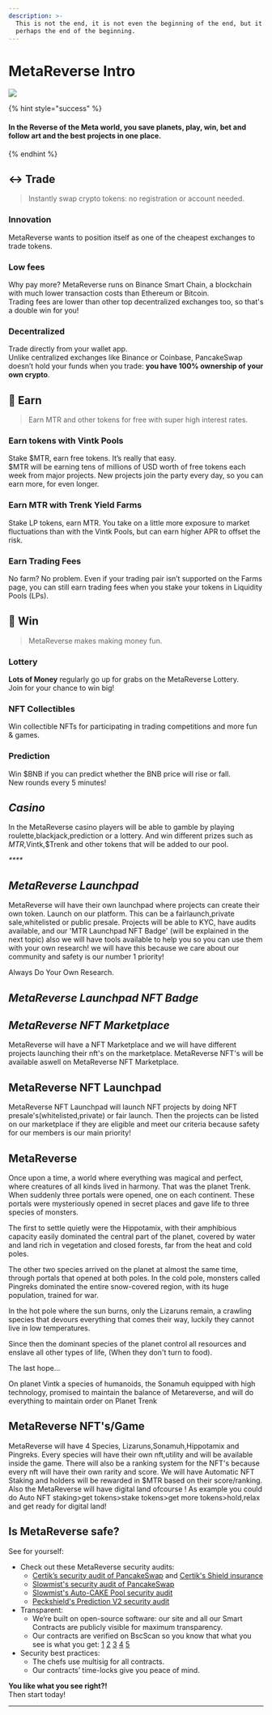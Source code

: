 ```yaml
---
description: >-
  This is not the end, it is not even the beginning of the end, but it is
  perhaps the end of the beginning.
---
```


# MetaReverse Intro

![](<.gitbook/assets/masthead-twitter-3- (1) (1).png>)

{% hint style="success" %}
#### In the Reverse of the Meta world, you save planets, play, win, bet and follow art and the best projects in one place.
{% endhint %}

## ↔️ Trade

> Instantly swap crypto tokens: no registration or account needed.

### Innovation

MetaReverse wants to position itself as one of the cheapest exchanges to trade tokens.

### Low fees

Why pay more? MetaReverse runs on Binance Smart Chain, a blockchain with much lower transaction costs than Ethereum or Bitcoin.\
Trading fees are lower than other top decentralized exchanges too, so that's a double win for you!

### Decentralized

Trade directly from your wallet app.\
Unlike centralized exchanges like Binance or Coinbase, PancakeSwap doesn’t hold your funds when you trade: **you have 100% ownership of your own crypto**.

## 💸 Earn

> Earn MTR and other tokens for free with super high interest rates.

### Earn tokens with Vintk Pools&#x20;

Stake $MTR, earn free tokens. It’s really that easy.\
$MTR will be earning tens of millions of USD worth of free tokens each week from major projects. New projects join the party every day, so you can earn more, for even longer.

### Earn MTR with Trenk Yield Farms

Stake LP tokens, earn MTR. You take on a little more exposure to market fluctuations than with the Vintk Pools, but can earn higher APR to offset the risk.

### Earn Trading Fees

No farm? No problem. Even if your trading pair isn’t supported on the Farms page, you can still earn trading fees when you stake your tokens in Liquidity Pools (LPs).

## 🎲 Win

> MetaReverse makes making money fun.

### Lottery

**Lots of Money** regularly go up for grabs on the MetaReverse Lottery.\
Join for your chance to win big!

### NFT Collectibles

Win collectible NFTs for participating in trading competitions and more fun & games.

### Prediction

Win $BNB if you can predict whether the BNB price will rise or fall.\
New rounds every 5 minutes!



## _**Casino**_

In the MetaReverse casino players will be able to gamble by playing roulette,blackjack,prediction or a lottery. And win different prizes such as $MTR,$Vintk,$Trenk and other tokens that will be added to our pool.

_****_

## _**MetaReverse Launchpad**_

MetaReverse will have their own launchpad where projects can create their own token. Launch on our platform. This can be a fairlaunch,private sale,whitelisted or public presale. Projects will be able to KYC, have audits available, and our 'MTR Launchpad NFT Badge' (will be explained in the next topic) also we will have tools available to help you so you can use them with your own research! we will have this because we care about our community and safety is our number 1 priority!

Always Do Your Own Research.

## _**MetaReverse Launchpad NFT Badge**_

## _**MetaReverse NFT Marketplace**_



MetaReverse will have a NFT Marketplace and we will have different projects launching their nft's on the marketplace. MetaReverse NFT's will be available aswell on MetaReverse NFT Marketplace.



## MetaReverse NFT Launchpad

MetaReverse NFT Launchpad will launch NFT projects by doing NFT presale's(whitelisted,private) or fair launch. Then the projects can be listed on our marketplace if they are eligible and meet our criteria because safety for our members is our main priority!



## MetaReverse

Once upon a time, a world where everything was magical and perfect, where creatures of all kinds lived in harmony. That was the planet Trenk. When suddenly three portals were opened, one on each continent. These portals were mysteriously opened in secret places and gave life to three species of monsters.

The first to settle quietly were the Hippotamix, with their amphibious capacity easily dominated the central part of the planet, covered by water and land rich in vegetation and closed forests, far from the heat and cold poles.

The other two species arrived on the planet at almost the same time, through portals that opened at both poles. In the cold pole, monsters called Pingreks dominated the entire snow-covered region, with its huge population, trained for war.

In the hot pole where the sun burns, only the Lizaruns remain, a crawling species that devours everything that comes their way, luckily they cannot live in low temperatures.

Since then the dominant species of the planet control all resources and enslave all other types of life, (When they don't turn to food).

The last hope...

On planet Vintk a species of humanoids, the Sonamuh equipped with high technology, promised to maintain the balance of Metareverse, and will do everything to maintain order on Planet Trenk

## MetaReverse NFT's/Game

MetaReverse will have 4 Species, Lizaruns,Sonamuh,Hippotamix and Pingreks. Every species will have their own nft,utility and will be available inside the game. There will also be a ranking system for the NFT's because every nft will have their own rarity and score. We will have Automatic NFT Staking and holders will be rewarded in $MTR based on their score/ranking. Also the MetaReverse will have digital land ofcourse ! As example you could do Auto NFT staking>get tokens>stake tokens>get more tokens>hold,relax and get ready for digital land!&#x20;



## Is MetaReverse safe?

See for yourself:

* Check out these MetaReverse security audits:
  * [Certik’s security audit of PancakeSwap](https://www.certik.org/projects/pancakeswap) and [Certik's Shield insurance](https://shield.certik.foundation)
  * [Slowmist's security audit of PancakeSwap](https://github.com/slowmist/Knowledge-Base/blob/master/open-report/Smart%20Contract%20Security%20Audit%20Report%20%20-%20PancakeSwap.pdf)
  * [Slowmist's Auto-CAKE Pool security audit](https://github.com/slowmist/Knowledge-Base/blob/master/open-report/Smart%20Contract%20Security%20Audit%20Report%20-%20CakeVault.pdf)
  * [Peckshield's Prediction V2 security audit](https://github.com/peckshield/publications/blob/master/audit\_reports/PeckShield-Audit-Report-PancakeSwap-PredictionV2-v1.0.pdf)
* Transparent:
  * We’re built on open-source software: our site and all our Smart Contracts are publicly visible for maximum transparency.
  * Our contracts are verified on BscScan so you know that what you see is what you get: [1](https://bscscan.com/address/0x10ED43C718714eb63d5aA57B78B54704E256024E) [2](https://bscscan.com/address/0x73feaa1ee314f8c655e354234017be2193c9e24e#code) [3](https://bscscan.com/address/0xbcfccbde45ce874adcb698cc183debcf17952812) [4](https://bscscan.com/address/0x1b96b92314c44b159149f7e0303511fb2fc4774f#code) [5](https://bscscan.com/address/0x92E8CeB7eAeD69fB6E4d9dA43F605D2610214E68)
* Security best practices:
  * The chefs use multisig for all contracts.
  * Our contracts’ time-locks give you peace of mind.

**You like what you see right?!**\
Then start today!

***
